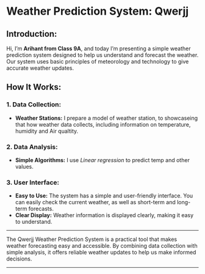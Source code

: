 # Weather Prediction System: Qwerjj

## Introduction:

Hi, I’m **Arihant from Class 9A**, and today I’m presenting a simple weather prediction system designed to help us understand and forecast the weather. Our system uses basic principles of meteorology and technology to give accurate weather updates.

## How It Works:

### 1. Data Collection:

   - **Weather Stations:** I prepare a model of weather station, to showcaseing that how weather data collects, including information on temperature, humidity and Air qualtity.

### 2. Data Analysis:

   - **Simple Algorithms:** I use *Linear regression*  to predict temp and other values.

### 3. User Interface:

   - **Easy to Use:** The system has a simple and user-friendly interface. You can easily check the current weather, as well as short-term and long-term forecasts.
   - **Clear Display:** Weather information is displayed clearly, making it easy to understand.

---

The Qwerjj Weather Prediction System is a practical tool that makes weather forecasting easy and accessible. By combining data collection with simple analysis, it offers reliable weather updates to help us make informed decisions.

---